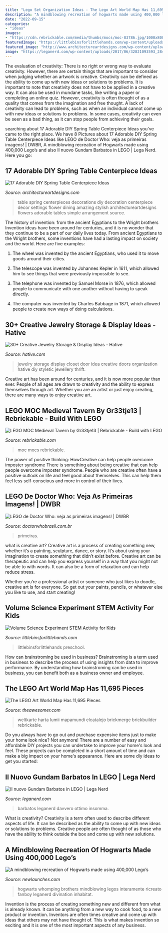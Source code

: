 ```yaml
---
title: "Lego Set Organization Ideas - The Lego Art World Map Has 11,695 Pieces"
description: "A mindblowing recreation of hogwarts made using 400,000 lego’s"
date: "2022-09-15"
categories:
- "ideas"
images:
- "https://cdn.rebrickable.com/media/thumbs/mocs/moc-83786.jpg/1000x800.jpg?1627932944.68244"
featuredImage: "https://littlebinsforlittlehands.com/wp-content/uploads/2015/01/Exploring-Volume-Science-Activity-Math-Play-STEM-for-Kids.jpg"
featured_image: "http://www.architectureartdesigns.com/wp-content/uploads/2015/03/615-630x945.jpg"
image: "https://leganerd.com/wp-content/uploads/2017/06/32821093593_284acfeb3f_o.jpg"
---
```



The evaluation of creativity: There is no right or wrong way to evaluate creativity. However, there are certain things that are important to consider when judging whether an artwork is creative.
Creativity can be defined as the ability to come up with new ideas or solutions to problems. It is important to note that creativity does not have to be applied in a creative way. It can also be used in mundane tasks, like writing a paper or completing an online quiz. However, creativity is often thought of as a quality that comes from the imagination and free thought. A lack of creativity can lead to problems, such as when an individual cannot come up with new ideas or solutions to problems. In some cases, creativity can even be seen as a bad thing, as it can stop people from achieving their goals.

	

		
searching about 17 Adorable DIY Spring Table Centerpiece Ideas you've came to the right place. We have 8 Pictures about 17 Adorable DIY Spring Table Centerpiece Ideas like LEGO de Doctor Who: veja as primeiras imagens! | DWBR, A mindblowing recreation of Hogwarts made using 400,000 Lego’s and also Il nuovo Gundam Barbatos in LEGO | Lega Nerd. Here you go:
		
    
## 17 Adorable DIY Spring Table Centerpiece Ideas

<img loading=lazy src="http://www.architectureartdesigns.com/wp-content/uploads/2015/03/615-630x945.jpg" onerror="this.onerror=null;this.src='https://tse2.mm.bing.net/th?id=OIP.Ue9YK14yUbRZ5f3-bQRlbQHaLH&amp;pid=15.1';" alt="17 Adorable DIY Spring Table Centerpiece Ideas">

_Source: architectureartdesigns.com_

>table spring centerpieces decorations diy decoration centerpiece decor settings flower dining amazing stylish architectureartdesigns flowers adorable tables simple arrangement source. 

	

The history of invention: from the ancient Egyptians to the Wright brothers
Invention ideas have been around for centuries, and it is no wonder that they continue to be a part of our daily lives today. From ancient Egyptians to the Wright brothers, some inventions have had a lasting impact on society and the world. Here are five examples:
1) The wheel was invented by the ancient Egyptians, who used it to move goods around their cities.

2) The telescope was invented by Johannes Kepler in 1611, which allowed him to see things that were previously impossible to see.

3) The telephone was invented by Samuel Morse in 1876, which allowed people to communicate with one another without having to speak directly.

4) The computer was invented by Charles Babbage in 1871, which allowed people to create new ways of doing calculations.

    
## 30+ Creative Jewelry Storage &amp; Display Ideas - Hative

<img loading=lazy src="http://hative.com/wp-content/uploads/2015/01/jewelry-storage-display-ideas/31-old-closet-door-display-idea.jpg" onerror="this.onerror=null;this.src='https://tse3.mm.bing.net/th?id=OIP.WDmjR3YVnfWx-6geBf_6-wHaJ4&amp;pid=15.1';" alt="30+ Creative Jewelry Storage &amp; Display Ideas - Hative">

_Source: hative.com_

>jewelry storage display closet door idea creative doors organization hative diy styletic jewellery thrift. 

	

Creative art has been around for centuries, and it is now more popular than ever. People of all ages are drawn to creativity and the ability to express themselves through art. Whether you are an artist or just enjoy creating, there are many ways to enjoy creative art.

    
## LEGO MOC Medieval Tavern By Gr33tje13 | Rebrickable - Build With LEGO

<img loading=lazy src="https://cdn.rebrickable.com/media/thumbs/mocs/moc-83786.jpg/1000x800.jpg?1627932944.68244" onerror="this.onerror=null;this.src='https://tse2.mm.bing.net/th?id=OIP.j38LUqV9H1k65COR5pLOdwHaFj&amp;pid=15.1';" alt="LEGO MOC Medieval Tavern by Gr33tje13 | Rebrickable - Build with LEGO">

_Source: rebrickable.com_

>moc mocs rebrickable. 

	

The power of positive thinking: HowCreative can help people overcome imposter syndrome
There is something about being creative that can help people overcome imposter syndrome. People who are creative often have a positive outlook on life and feel good about themselves. This can help them feel less self-conscious and more in control of their lives.

    
## LEGO De Doctor Who: Veja As Primeiras Imagens! | DWBR

<img loading=lazy src="http://doctorwhobrasil.com.br/wp-content/uploads/2015/10/lego-doctor-who-02.jpg" onerror="this.onerror=null;this.src='https://tse4.mm.bing.net/th?id=OIP.poX7Zh3s-4CqLMkA3n3N4wHaF7&amp;pid=15.1';" alt="LEGO de Doctor Who: veja as primeiras imagens! | DWBR">

_Source: doctorwhobrasil.com.br_

>primeiras. 

	

what is creative art?
Creative art is a process of creating something new, whether it’s a painting, sculpture, dance, or story. It’s about using your imagination to create something that didn’t exist before. 
Creative art can be therapeutic and can help you express yourself in a way that you might not be able to with words. It can also be a form of relaxation and can help reduce stress. 

Whether you’re a professional artist or someone who just likes to doodle, creative art is for everyone. So get out your paints, pencils, or whatever else you like to use, and start creating!

    
## Volume Science Experiment STEM Activity For Kids

<img loading=lazy src="https://littlebinsforlittlehands.com/wp-content/uploads/2015/01/Exploring-Volume-Science-Activity-Math-Play-STEM-for-Kids.jpg" onerror="this.onerror=null;this.src='https://tse4.mm.bing.net/th?id=OIP.7X_FJ3550yUaEZLXe_pihQHaMt&amp;pid=15.1';" alt="Volume Science Experiment STEM Activity for Kids">

_Source: littlebinsforlittlehands.com_

>littlebinsforlittlehands preschool. 

	

How can brainstroming be used in business?
Brainstroming is a term used in business to describe the process of using insights from data to improve performance. By understanding how brainstroming can be used in business, you can benefit both as a business owner and employee.

    
## The LEGO Art World Map Has 11,695 Pieces

<img loading=lazy src="https://theawesomer.com/photos/2021/05/lego_art_world_map_2.jpg" onerror="this.onerror=null;this.src='https://tse4.mm.bing.net/th?id=OIP.zKcurujJM_B-sX2Q8ZaY7gHaEx&amp;pid=15.1';" alt="The LEGO Art World Map Has 11,695 Pieces">

_Source: theawesomer.com_

>weltkarte harta lumii mapamundi elcatalejo brickmerge brickbuilder rebrickable. 

	

Do you always have to go out and purchase expensive items just to make your home look nice? Not anymore! There are a number of easy and affordable DIY projects you can undertake to improve your home's look and feel. These projects can be completed in a short amount of time and can make a big impact on your home's appearance. Here are some diy ideas to get you started: 

    
## Il Nuovo Gundam Barbatos In LEGO | Lega Nerd

<img loading=lazy src="https://leganerd.com/wp-content/uploads/2017/06/32821093593_284acfeb3f_o.jpg" onerror="this.onerror=null;this.src='https://tse3.mm.bing.net/th?id=OIP.sGfxXQQo3CqbvnkFkgY9ngHaJ4&amp;pid=15.1';" alt="Il nuovo Gundam Barbatos in LEGO | Lega Nerd">

_Source: leganerd.com_

>barbatos leganerd davvero ottimo insomma. 

	

What is creativity?
Creativity is a term often used to describe different aspects of life. It can be described as the ability to come up with new ideas or solutions to problems. Creative people are often thought of as those who have the ability to think outside the box and come up with new solutions.

    
## A Mindblowing Recreation Of Hogwarts Made Using 400,000 Lego’s

<img loading=lazy src="https://www.newlaunches.com/wp-content/uploads/2013/02/hogwarts-lego-9.jpg" onerror="this.onerror=null;this.src='https://tse4.mm.bing.net/th?id=OIP.cy8IuqyoKq-XVy8p4YPjygHaE8&amp;pid=15.1';" alt="A mindblowing recreation of Hogwarts made using 400,000 Lego’s">

_Source: newlaunches.com_

>hogwarts whomping brothers mindblowing legos interamente ricreato fanboy leganerd divination inhabitat. 

	

Invention is the process of creating something new and different from what is already known. It can be anything from a new way to cook food, to a new product or invention. Inventors are often times creative and come up with ideas that others may not have thought of. This is what makes invention so exciting and it is one of the most important aspects of any business.

